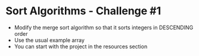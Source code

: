 # Sort Algorithms - Challenge #1
* Modify the merge sort algorithm so that it sorts integers in DESCENDING order
* Use the usual example array
* You can start with the project in the resources section